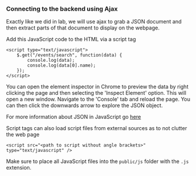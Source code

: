 ### Connecting to the backend using Ajax

Exactly like we did in lab, we will use ajax to grab a JSON document and then extract parts of that document to display on the webpage.

Add this JavaScript code to the HTML via a script tag


    <script type="text/javascript">
        $.get("/events/search", function(data) {
            console.log(data);
            console.log(data[0].name);
        });
    </script>


You can open the element inspector in Chrome to preview the data by right clicking the page and then selecting the 'Inspect Element' option. This will open a new window. Navigate to the 'Console' tab and reload the page. You can then click the downwards arrow to explore the JSON object.

For more information about JSON in JavaScript go [here](https://www.w3schools.com/js/js_json.asp)

Script tags can also load script files from external sources as to not clutter the web page


    <script src="<path to script without angle brackets>" type="text/javascript" />


Make sure to place all JavaScript files into the `public/js` folder with the `.js` extension. 

